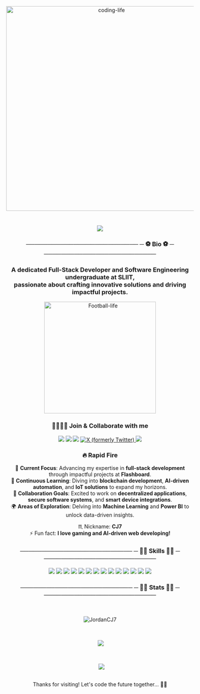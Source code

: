 <div align="center">
  <img alt="coding-life" src="https://user-images.githubusercontent.com/74038190/225813708-98b745f2-7d22-48cf-9150-083f1b00d6c9.gif" width="550px">
</div>


<h1 align="center">
    <img src="https://readme-typing-svg.herokuapp.com/?font=cursive&size=35&center=true&vCenter=true&width=800&height=70&duration=4000&lines=Hello+Folks!+🌍;+I'm+Janitha+Gamage!+🤠;+Intern+Project+Manager+;+FullStack+Developer+👨‍💻;+Software+Engineering+Undergratuate+🎓;+Postman+Student+Expert+🖋;+Microsoft+Student+ambassador+🎖;" />
</h1>

<h3><p align="center">  ────────────────────────── ─  ⚽️ Bio ⚽️ ─ ────────────────────────── </p></h3> 

<h3 align="center"> A dedicated Full-Stack Developer and Software Engineering undergraduate at SLIIT, <br /> passionate about crafting innovative solutions and driving impactful projects.</h3>

<div align="center">
  <img alt="Football-life" src="https://octodex.github.com/images/goretocat.png" width="300px">
</div>

<div align="center">
 <h3>🫱🏻‍🫲🏻 Join & Collaborate with me</h3>
</div> 
<p align="center"> 
  <a href="https://github.com/JordanCJ7"><img src="https://img.shields.io/badge/GitHub-000?style=for-the-badge&logo=github"></a>
  <a href="https://linkedin.com/in/janitha-gamage-742b5928b"><img src="https://img.shields.io/badge/LinkedIn-0077B5?style=for-the-badge&logo=linkedin&logoColor=white"></a>
  <a href="https://instagram.com/yourusername">
  <img src="https://img.shields.io/badge/Instagram-E4405F?style=for-the-badge&logo=instagram"></a>
  <a href="https://x.com/JanithaSur33352">
  <img src="https://img.shields.io/badge/X-000000?style=for-the-badge&logo=twitter&logoColor=white" alt="X (formerly Twitter)" />
  </a>
  <a href="mailto:janithasuranjana2001@gmail.com">
  <img src="https://img.shields.io/badge/Gmail-D14836?style=for-the-badge&logo=gmail&logoColor=white"></a>
</p>

<div align="center">

### 🔥 Rapid Fire
🔭 **Current Focus**: Advancing my expertise in **full-stack development** through impactful projects at **Flashboard**.  
🌱 **Continuous Learning**: Diving into **blockchain development**, **AI-driven automation**, and **IoT solutions** to expand my horizons.  
👯 **Collaboration Goals**: Excited to work on **decentralized applications**, **secure software systems**, and **smart device integrations**.  
🌍 **Areas of Exploration**: Delving into **Machine Learning** and **Power BI** to unlock data-driven insights.  
<!-- 📫 Portfolio: [https://portfolio-janindu.vercel.app/](https://portfolio-janindu.vercel.app/) -->
♏ Nickname: **CJ7**  
⚡ Fun fact: **I love gaming and AI-driven web developing!**  

</div>

<h3><p align="center">  ────────────────────────── ─  🏋️‍♀️ Skills 🏋️‍♀️ ─ ────────────────────────── </p></h3> 

<p align="center">  
  <img src="https://go-skill-icons.vercel.app/api/icons?i=java,javascript,typescript,python,c,cpp,kotlin,dart" />
  <img src="https://go-skill-icons.vercel.app/api/icons?i=html,css,javascript,typescript,react,angular,vite,next" />
  <img src="https://go-skill-icons.vercel.app/api/icons?i=nodejs,expressjs,php" />
  <img src="https://go-skill-icons.vercel.app/api/icons?i=mysql,mongodb,firebase,appwrite" />
  <img src="https://go-skill-icons.vercel.app/api/icons?i=gcp" />
  <img src="https://go-skill-icons.vercel.app/api/icons?i=flutter,reactnative,expo,androidstudio" />
  <img src="https://go-skill-icons.vercel.app/api/icons?i=bootstrap,daisyui,tailwindcss" />
  <img src="https://go-skill-icons.vercel.app/api/icons?i=github,git" />
  <img src="https://go-skill-icons.vercel.app/api/icons?i=vercel" />
  <img src="https://go-skill-icons.vercel.app/api/icons?i=figma,canva" />
  <img src="https://go-skill-icons.vercel.app/api/icons?i=graphql,postman,api" />
  <img src="https://go-skill-icons.vercel.app/api/icons?i=vscode,visualstudio,idea,webstorm,eclipse,androidstudio" />
  <img src="https://go-skill-icons.vercel.app/api/icons?i=tensorflow,anaconda,pytorch" />
  <img src="https://go-skill-icons.vercel.app/api/icons?i=redux,tomcat" />
</p>

<h3><p align="center">  ────────────────────────── ─  🏋️‍♀️ Stats 🏋️‍♀️ ─ ────────────────────────── </p></h3> 

<div align="center">
  <br>
  <p><!-- To force refresh: change the value of 'v' (e.g., v=1 to v=2) to bypass GitHub cache -->
  <img align="center" src="https://github-readme-stats.vercel.app/api?username=JordanCJ7&theme=vision-friendly-dark&hide_border=false&include_all_commits=true&count_private=true&v=1" alt="JordanCJ7">
  </p>
  <br>
  <p>&nbsp;<img align="center" src="https://nirzak-streak-stats.vercel.app/?user=JordanCJ7&theme=vision-friendly-dark&hide_border=false&v=1" />
  </p>
  <br>
  <p>&nbsp;
  <img align="center" src="https://github-readme-stats.vercel.app/api/top-langs/?username=JordanCJ7&theme=vision-friendly-dark&hide_border=false&include_all_commits=true&count_private=false&layout=compact&v=1" />
  </p>
  <br>
  Thanks for visiting! Let's code the future together... 🚀✨
</div>
